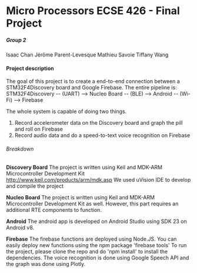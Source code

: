 # Micro Processors ECSE 426 - Final Project

##### Group 2 
Isaac Chan 
Jérôme Parent-Levesque 
Mathieu Savoie
Tiffany Wang 

#### Project description 

The goal of this project is to create a end-to-end connection between a STM32F4Discovery board and Google Firebase. 
The entire pipeline is: 
STM32F4Discovery -- (UART) --> Nucleo Board -- (BLE) --> Android -- (Wi-Fi) --> Firebase

The whole system is capable of doing two things. 
1. Record accelerometer data on the Discovery board and graph the pill and roll on Firebase
2. Record audio data and do a speed-to-text voice recognition on Firebase


###### Breakdown

**Discovery Board**
The project is written using Keil and MDK-ARM Microcontroller Development Kit http://www.keil.com/products/arm/mdk.asp
We used uVision IDE to develop and compile the project 

**Nucleo Board**
The project is written using Keil and MDK-ARM Microcontroller Development Kit as well. However, this part requires an additional RTE components to function. 

**Android** 
The android app is developed on Android Studio using SDK 23 on Android v8. 

**Firebase** 
The firebase functions are deployed using Node.JS. You can easily deploy new functions using the npm package 'firebase tools'
To run the project, please clone the repo and do 'npm install' to install the dependencies. 
The voice recognition is done using Google Speech API and the graph was done using Plotly. 

